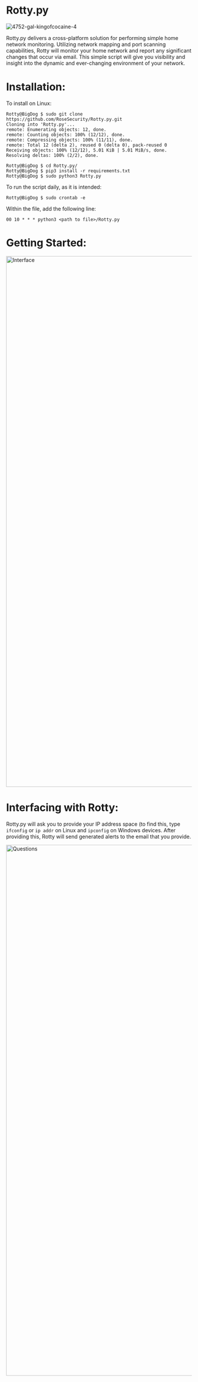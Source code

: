 # Rotty.py

![4752-gal-kingofcocaine-4](https://user-images.githubusercontent.com/72598486/154787169-11ed5a39-3eb5-4a43-b394-87861d3968c0.png)

Rotty.py delivers a cross-platform solution for performing simple home network monitoring. Utilizing network mapping and port scanning capabilities, Rotty will monitor your home network and report any significant changes that occur via email. This simple script will give you visibility and insight into the dynamic and ever-changing environment of your network. 

# Installation:

To install on Linux:

```
Rotty@BigDog $ sudo git clone https://github.com/RoseSecurity/Rotty.py.git
Cloning into 'Rotty.py'...
remote: Enumerating objects: 12, done.
remote: Counting objects: 100% (12/12), done.
remote: Compressing objects: 100% (11/11), done.
remote: Total 12 (delta 2), reused 0 (delta 0), pack-reused 0
Receiving objects: 100% (12/12), 5.01 KiB | 5.01 MiB/s, done.
Resolving deltas: 100% (2/2), done.

Rotty@BigDog $ cd Rotty.py/
Rotty@BigDog $ pip3 install -r requirements.txt
Rotty@BigDog $ sudo python3 Rotty.py
```

To run the script daily, as it is intended:

```Rotty@BigDog $ sudo crontab -e```

Within the file, add the following line:

```00 10 * * * python3 <path to file>/Rotty.py```

# Getting Started:

<img width="1440" alt="Interface" src="https://user-images.githubusercontent.com/72598486/154787952-bc163bf2-16c5-4afa-b711-a7fba4ec8ac6.png">

# Interfacing with Rotty:

Rotty.py will ask you to provide your IP address space (to find this, type ```ifconfig``` or ```ip addr``` on Linux and ```ipconfig``` on Windows devices. After providing this, Rotty will send generated alerts to the email that you provide.

<img width="1440" alt="Questions" src="https://user-images.githubusercontent.com/72598486/154788088-fc9a137c-58f8-454d-b195-5d4874c961ed.png">





